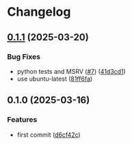 # Changelog

## [0.1.1](https://github.com/ozontech/oze-canopen/compare/oze-canopen-v0.1.0...oze-canopen-v0.1.1) (2025-03-20)


### Bug Fixes

* python tests and MSRV ([#7](https://github.com/ozontech/oze-canopen/issues/7)) ([41d3cd1](https://github.com/ozontech/oze-canopen/commit/41d3cd1aedea3a3dfc848588aada486500548af2))
* use ubuntu-latest ([81ff6fa](https://github.com/ozontech/oze-canopen/commit/81ff6fa6acbbcb0f8b609e122fdaee2f90dcc656))

## 0.1.0 (2025-03-16)


### Features

* first commit ([d6cf42c](https://github.com/ozontech/oze-canopen/commit/d6cf42ca30835cbee217487e06885d0b67f644e7))
